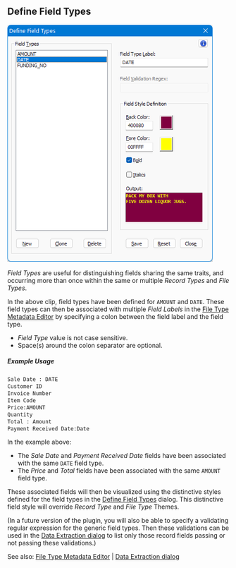 ## Define Field Types

![Jump_to_Field_list](https://raw.githubusercontent.com/shriprem/FWDataViz/master/images/field_type_dialog.png)

_Field Types_ are useful for distinguishing fields sharing the same traits, and occurring more than once within the same or multiple _Record Types_ and _File Types_.

In the above clip, field types have been defined for `AMOUNT` and `DATE`. These field types can then be associated with multiple _Field Labels_ in the [File Type Metadata Editor](https://github.com/shriprem/FWDataViz/blob/master/docs/file_type_config_dialog.md) by specifying a colon between the field label and the field type.
* _Field Type_ value is not case sensitive.
* Space(s) around the colon separator are optional.

##### Example Usage
```
Sale Date : DATE
Customer ID
Invoice Number
Item Code
Price:AMOUNT
Quantity
Total : Amount
Payment Received Date:Date
```

In the example above:
* The _Sale Date_ and _Payment Received Date_ fields have been associated with the same `DATE` field type.
* The _Price_ and _Total_ fields have been associated with the same `AMOUNT` field type.

These associated fields will then be visualized using the distinctive styles defined for the field types in the [Define Field Types](https://github.com/shriprem/FWDataViz/blob/master/docs/field_type_dialog.md) dialog. This distinctive field style will override _Record Type_ and _File Type_ Themes.

(In a future version of the plugin, you will also be able to specify a validating regular expression for the generic field types. Then these validations can be used in the [Data Extraction dialog](https://github.com/shriprem/FWDataViz/blob/master/docs/data_extract_dialog.md) to list only those record fields passing or not passing these validations.)

See also: [File Type Metadata Editor](https://github.com/shriprem/FWDataViz/blob/master/docs/file_type_config_dialog.md) | [Data Extraction dialog](https://github.com/shriprem/FWDataViz/blob/master/docs/data_extract_dialog.md)